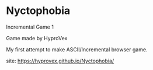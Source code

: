# Nyctophobia
Incremental Game 1

Game made by HyproVex

My first attempt to make ASCII/Incremental browser game.

site: https://hyprovex.github.io/Nyctophobia/